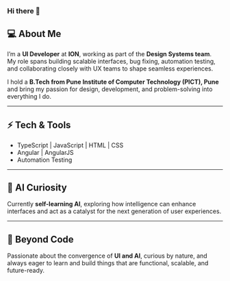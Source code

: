 ### Hi there 👋

## 💻 About Me  
I’m a **UI Developer** at **ION**, working as part of the **Design Systems team**.  
My role spans building scalable interfaces, bug fixing, automation testing, and collaborating closely with UX teams to shape seamless experiences.  

I hold a **B.Tech from Pune Institute of Computer Technology (PICT), Pune** and bring my passion for design, development, and problem-solving into everything I do.  

---

## ⚡ Tech & Tools  
- TypeScript | JavaScript | HTML | CSS  
- Angular | AngularJS  
- Automation Testing  

---

## 🤖 AI Curiosity  
Currently **self-learning AI**, exploring how intelligence can enhance interfaces and act as a catalyst for the next generation of user experiences.  

---

## 🌱 Beyond Code  
Passionate about the convergence of **UI and AI**, curious by nature, and always eager to learn and build things that are functional, scalable, and future-ready.  
  

